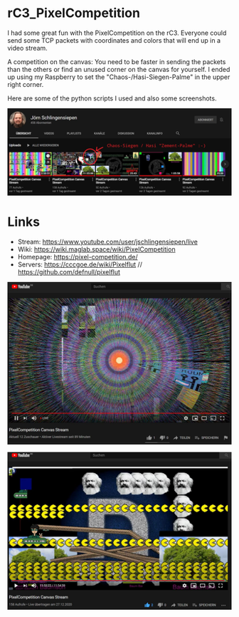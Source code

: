 # rC3_PixelCompetition
I had some great fun with the PixelCompetition on the rC3. Everyone could send some TCP packets with coordinates and colors that will end up in a video stream. 

A competition on the canvas: You need to be faster in sending the packets than the others or find an unused corner on the canvas for yourself. I ended up using my Raspberry to set the "Chaos-/Hasi-Siegen-Palme" in the upper right corner. 

Here are some of the python scripts I used and also some screenshots.

[![Zementpalme](youtube_screenshots/screenshot_youtube_streams.jpg)](https://www.youtube.com/user/jschlingensiepen/search?query=PixelCompetition)

# Links
* Stream: https://www.youtube.com/user/jschlingensiepen/live
* Wiki: https://wiki.maglab.space/wiki/PixelCompetition
* Homepage: https://pixel-competition.de/
* Servers: https://cccgoe.de/wiki/Pixelflut // https://github.com/defnull/pixelflut 



![Polar Disco](youtube_screenshots/screenshot_polar_disco.jpg)

![Pacman](youtube_screenshots/screenshot_wacka.jpg)